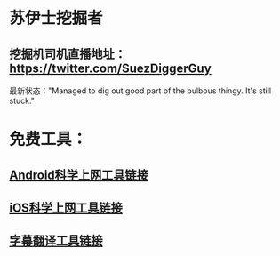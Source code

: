 # 苏伊士挖掘者

## 挖掘机司机直播地址：https://twitter.com/SuezDiggerGuy

最新状态："Managed to dig out good part of the bulbous thingy. It's still stuck."



# 免费工具：
## [Android科学上网工具链接](https://github.com/YoungBoy0048/Android)

## [iOS科学上网工具链接](https://github.com/YoungBoy0048/iOS)
        
## [字幕翻译工具链接](https://gist.github.com/qwertyuiop6/8499fe086491da90617fe17c32716d4e)
